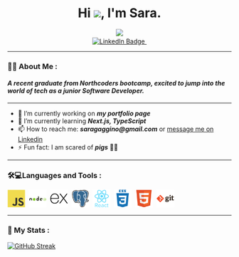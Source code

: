 <h1 align="center">
  Hi
  <img src="https://media.giphy.com/media/hvRJCLFzcasrR4ia7z/giphy.gif" width="30px"/>,
  I'm Sara.
</h1>


<div id="header" align="center">
  <img src="https://media.giphy.com/media/v1.Y2lkPTc5MGI3NjExYzNkYTEwMDhiMTNhZmY3OTk4NzBkMzRjOGJlMWM0NWEwNjliODc3NyZlcD12MV9pbnRlcm5hbF9naWZzX2dpZklkJmN0PXM/52BEUlBWo5ZHQszdSS/giphy.gif" width="250"/>
</div>

<div id="badges" align="center">
  <a href="https://www.linkedin.com/in/sara-gaggino/">
    <img src="https://img.shields.io/badge/LinkedIn-blue?style=for-the-badge&logo=linkedin&logoColor=white" alt="LinkedIn Badge"/>
  </a>
  <img src="https://komarev.com/ghpvc/?username=saragagg&style=flat-square&color=blue" alt=""/>
</div>

---
### :woman_technologist: About Me :
#### _A recent graduate from Northcoders bootcamp, excited to jump into the world of tech as a junior Software Developer._

---

- 🔭 I’m currently working on **_my portfolio page_**
- 🌱 I’m currently learning **_Next.js, TypeScript_**
- 📫 How to reach me: **_saragaggino@gmail.com_** or <a href="https://www.linkedin.com/in/sara-gaggino/">message me on Linkedin</a>
- ⚡ Fun fact: I am scared of **_pigs_** 🐽😧
---
### :hammer_and_wrench::computer:Languages and Tools : 
<div>
   <img src="https://github.com/devicons/devicon/blob/master/icons/javascript/javascript-original.svg" title="JavaScript" alt="JavaScript" width="40" height="40"/>&nbsp;
    <img src="https://github.com/devicons/devicon/blob/master/icons/nodejs/nodejs-original-wordmark.svg" title="NodeJS" alt="NodeJS" width="40" height="40"/>&nbsp;
  <img src="https://github.com/devicons/devicon/blob/master/icons/express/express-original.svg" title="Express" alt="Express" width="40" height="40"/>&nbsp;
  <img src="https://github.com/devicons/devicon/blob/master/icons/postgresql/postgresql-original.svg" title="PostgreSQL" alt="PostgreSQL" width="40" height="40"/>&nbsp;
  <img src="https://github.com/devicons/devicon/blob/master/icons/react/react-original-wordmark.svg" title="React" alt="React" width="40" height="40"/>&nbsp;
  <img src="https://github.com/devicons/devicon/blob/master/icons/css3/css3-plain-wordmark.svg"  title="CSS3" alt="CSS" width="40" height="40"/>&nbsp;
  <img src="https://github.com/devicons/devicon/blob/master/icons/html5/html5-original.svg" title="HTML5" alt="HTML" width="40" height="40"/>&nbsp;
  <img src="https://github.com/devicons/devicon/blob/master/icons/git/git-original-wordmark.svg" title="Git" **alt="Git" width="40" height="40"/>
</div>

---

### :hibiscus: My Stats :
[![GitHub Streak](http://github-readme-streak-stats.herokuapp.com?user=saragagg&theme=radical)](https://git.io/streak-stats)
